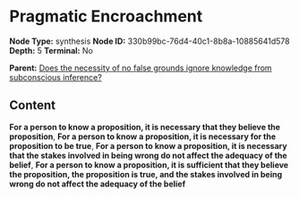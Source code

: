 # Pragmatic Encroachment

**Node Type:** synthesis
**Node ID:** 330b99bc-76d4-40c1-8b8a-10885641d578
**Depth:** 5
**Terminal:** No

**Parent:** [Does the necessity of no false grounds ignore knowledge from subconscious inference?](does-the-necessity-of-no-false-grounds-ignore-knowledge-from-subconscious-inference-antithesis-b393bb2d-bcc8-4cdf-9276-f14346c5804d.md)

## Content

**For a person to know a proposition, it is necessary that they believe the proposition**, **For a person to know a proposition, it is necessary for the proposition to be true**, **For a person to know a proposition, it is necessary that the stakes involved in being wrong do not affect the adequacy of the belief**, **For a person to know a proposition, it is sufficient that they believe the proposition, the proposition is true, and the stakes involved in being wrong do not affect the adequacy of the belief**
